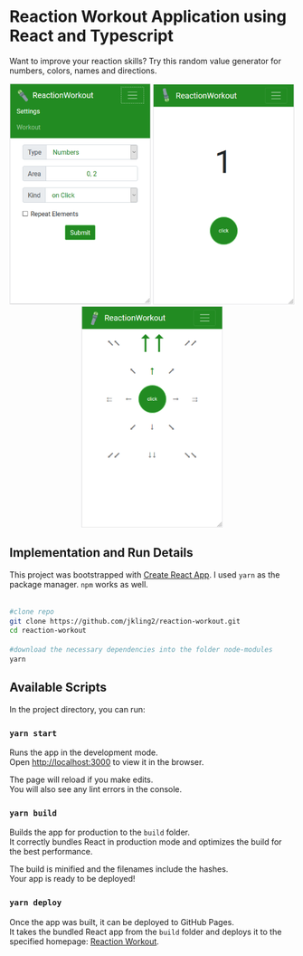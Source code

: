 # Reaction Workout Application using React and Typescript

Want to improve your reaction skills? Try this random value generator for numbers, colors, names and directions.

<p align="center">
    <img src="demo/reaction-numbers-setting-demo.PNG" alt="Screencast" width="250"/>
    <img src="demo/reaction-numbers-demo.PNG" alt="Screencast" width="250"/>
    <img src="demo/reaction-directions-demo.PNG" alt="Screencast" width="250"/>
</p> 

## Implementation and Run Details
This project was bootstrapped with [Create React App](https://github.com/facebook/create-react-app).
I used `yarn` as the package manager. `npm` works as well.

```bash

#clone repo
git clone https://github.com/jkling2/reaction-workout.git
cd reaction-workout

#download the necessary dependencies into the folder node-modules
yarn

```

## Available Scripts

In the project directory, you can run:

### `yarn start`

Runs the app in the development mode.<br />
Open [http://localhost:3000](http://localhost:3000) to view it in the browser.

The page will reload if you make edits.<br />
You will also see any lint errors in the console.

### `yarn build`

Builds the app for production to the `build` folder.<br />
It correctly bundles React in production mode and optimizes the build for the best performance.

The build is minified and the filenames include the hashes.<br />
Your app is ready to be deployed!


### `yarn deploy`

Once the app was built, it can be deployed to GitHub Pages.<br />
It takes the bundled React app from the `build` folder and deploys it to the specified homepage: [Reaction Workout](https://jkling2.github.io/reaction-workout/).
